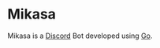 # Mikasa

Mikasa is a [Discord](https://discord.com/) Bot developed using [Go](https://golang.org/).